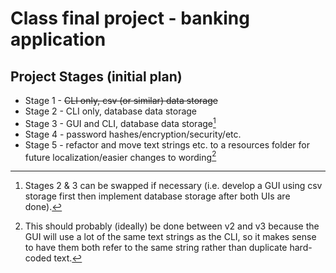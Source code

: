 # Class final project - banking application

## Project Stages (initial plan)

- Stage 1 - ~~CLI only, csv (or similar) data storage~~
- Stage 2 - CLI only, database data storage
- Stage 3 - GUI and CLI, database data storage[^1]
- Stage 4 - password hashes/encryption/security/etc.
- Stage 5 - refactor and move text strings etc. to a resources folder for future localization/easier changes to wording[^2]

[^1]: Stages 2 & 3 can be swapped if necessary (i.e. develop a GUI using csv storage first then implement database storage after both UIs are done).
[^2]: This should probably (ideally)[^3] be done between v2 and v3 because the GUI will use a lot of the same text strings as the CLI, so it makes sense to have them both refer to the same string rather than duplicate hard-coded text. 
[^3]: *Ideally* ideally it should be done like this from the start.